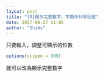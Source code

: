 ```yaml
---
layout: post
title: "[R]顯示完整數字，不顯示科學記號"
date: 2017-06-27 11:05
author: "Shihs"
---
```


只要輸入，調整可顯示的位數
```R
options(scipen = 999)
```

就可以改為顯示完整數字